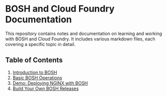 # BOSH and Cloud Foundry Documentation

This repository contains notes and documentation on learning and working with BOSH and Cloud Foundry. 
It includes various markdown files, each covering a specific topic in detail.

## Table of Contents

1. [Introduction to BOSH](./docs/1-introduction-to-bosh.md)
2. [Basic BOSH Operations](./docs/2-basic-bosh-operations.md)
3. [Demo: Deploying NGINX with BOSH](./docs/3-deploying-nginx-with-bosh.md)
4. [Build Your Own BOSH Releases](./docs/4-build-your-own-bosh-releases.md)
